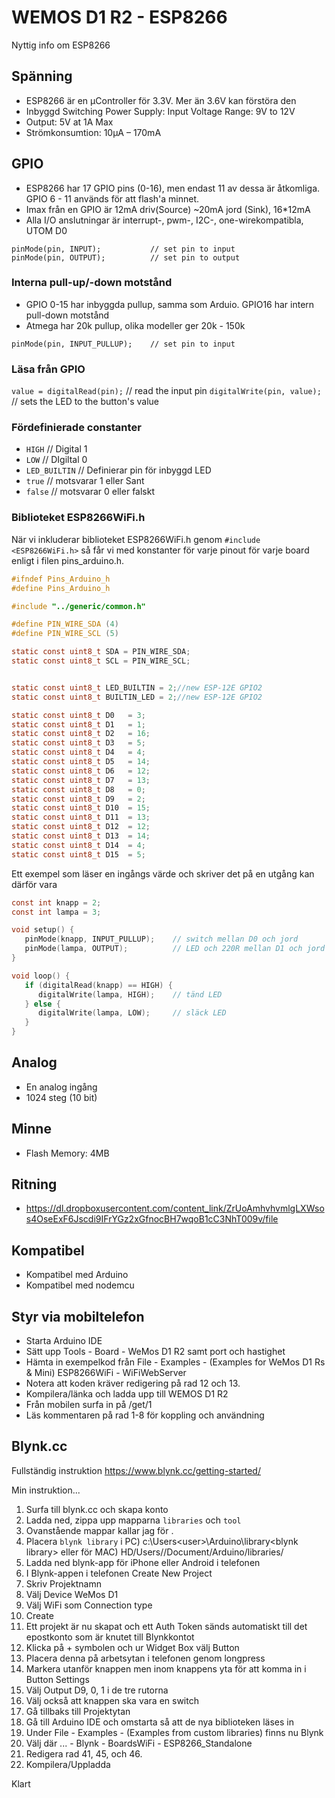 # WEMOS D1 R2 - ESP8266

Nyttig info om ESP8266

## Spänning
* ESP8266 är en µController för 3.3V. Mer än 3.6V kan förstöra den
* Inbyggd Switching Power Supply: Input Voltage Range: 9V to 12V
* Output: 5V at 1A Max
* Strömkonsumtion: 10µA – 170mA

## GPIO
* ESP8266 har 17 GPIO pins (0-16), men endast 11 av dessa är åtkomliga. GPIO 6 - 11 används för att flash'a minnet.
* Imax från en GPIO är 12mA driv(Source) ~20mA jord (Sink), 16*12mA
* Alla I/O anslutningar är interrupt-, pwm-, I2C-, one-wirekompatibla, UTOM D0
```
pinMode(pin, INPUT);           // set pin to input
pinMode(pin, OUTPUT);          // set pin to output
```

### Interna pull-up/-down motstånd
* GPIO 0-15 har inbyggda pullup, samma som Arduio. GPIO16 har intern pull-down motstånd
* Atmega har 20k pullup, olika modeller ger 20k - 150k
```
pinMode(pin, INPUT_PULLUP);    // set pin to input
```

### Läsa från GPIO
```value = digitalRead(pin);```   // read the input pin
```digitalWrite(pin, value);```   // sets the LED to the button's value

### Fördefinierade constanter
* ```HIGH```     // Digital 1
* ```LOW```      // DIgiltal 0
* ```LED_BUILTIN```    // Definierar pin för inbyggd LED
* ```true```           // motsvarar 1 eller Sant
* ```false```          // motsvarar 0 eller falskt

### Biblioteket ESP8266WiFi.h
När vi inkluderar biblioteket ESP8266WiFi.h genom ```#include <ESP8266WiFi.h>``` så får vi med konstanter för varje pinout för varje board enligt i filen pins_arduino.h.

```c
#ifndef Pins_Arduino_h
#define Pins_Arduino_h

#include "../generic/common.h"

#define PIN_WIRE_SDA (4)
#define PIN_WIRE_SCL (5)

static const uint8_t SDA = PIN_WIRE_SDA;
static const uint8_t SCL = PIN_WIRE_SCL;


static const uint8_t LED_BUILTIN = 2;//new ESP-12E GPIO2
static const uint8_t BUILTIN_LED = 2;//new ESP-12E GPIO2

static const uint8_t D0   = 3;
static const uint8_t D1   = 1;
static const uint8_t D2   = 16;
static const uint8_t D3   = 5;
static const uint8_t D4   = 4;
static const uint8_t D5   = 14;
static const uint8_t D6   = 12;
static const uint8_t D7   = 13;
static const uint8_t D8   = 0;
static const uint8_t D9   = 2;
static const uint8_t D10  = 15;
static const uint8_t D11  = 13;
static const uint8_t D12  = 12;
static const uint8_t D13  = 14;
static const uint8_t D14  = 4;
static const uint8_t D15  = 5;
```

Ett exempel som läser en ingångs värde och skriver det på en utgång kan därför vara

```c
const int knapp = 2;
const int lampa = 3;

void setup() {
   pinMode(knapp, INPUT_PULLUP);    // switch mellan D0 och jord
   pinMode(lampa, OUTPUT);          // LED och 220R mellan D1 och jord
}

void loop() {
   if (digitalRead(knapp) == HIGH) {
      digitalWrite(lampa, HIGH);    // tänd LED
   } else {
      digitalWrite(lampa, LOW);     // släck LED
   }
}
```

## Analog
* En analog ingång
* 1024 steg (10 bit)


## Minne
* Flash Memory: 4MB


## Ritning
* https://dl.dropboxusercontent.com/content_link/ZrUoAmhvhvmlgLXWsos4OseExF6Jscdi9IFrYGz2xGfnocBH7wqoB1cC3NhT009v/file


## Kompatibel
* Kompatibel med Arduino
* Kompatibel med nodemcu

## Styr via mobiltelefon
* Starta Arduino IDE
* Sätt upp Tools - Board - WeMos D1 R2 samt port och hastighet
* Hämta in exempelkod från File - Examples - (Examples for WeMos D1 Rs & Mini) ESP8266WiFi - WiFiWebServer
* Notera att koden kräver redigering på rad 12 och 13.
* Kompilera/länka och ladda upp till WEMOS D1 R2
* Från mobilen surfa in på <ip>/get/1
* Läs kommentaren på rad 1-8 för koppling och användning

## Blynk.cc
Fullständig instruktion https://www.blynk.cc/getting-started/

Min instruktion...
1. Surfa till blynk.cc och skapa konto
2. Ladda ned, zippa upp mapparna ```libraries``` och ```tool```
3. Ovanstående mappar kallar jag för <blynk library>. 
4. Placera ```blynk library``` i PC) c:\Users\<user>\Arduino\library\<blynk library> eller för MAC) HD/Users/<user>/Document/Arduino/libraries/<blynk library>
4. Ladda ned blynk-app för iPhone eller Android i telefonen
5. I Blynk-appen i telefonen Create New Project
6. Skriv Projektnamn
7. Välj Device WeMos D1
8. Välj WiFi som Connection type 
9. Create
10. Ett projekt är nu skapat och ett Auth Token sänds automatiskt till det epostkonto som är knutet till Blynkkontot
11. Klicka på + symbolen och ur Widget Box välj Button
12. Placera denna på arbetsytan i telefonen genom longpress
13. Markera utanför knappen men inom knappens yta för att komma in i Button Settings
14. Välj Output D9, 0, 1 i de tre rutorna
15. Välj också att knappen ska vara en switch
16. Gå tillbaks till Projektytan
17. Gå till Arduino IDE och omstarta så att de nya biblioteken läses in 
18. Under File - Examples - (Examples from custom libraries) finns nu Blynk
19. Välj där ... - Blynk - BoardsWiFi - ESP8266_Standalone
20. Redigera rad 41, 45, och 46.
21. Kompilera/Uppladda
  
Klart
